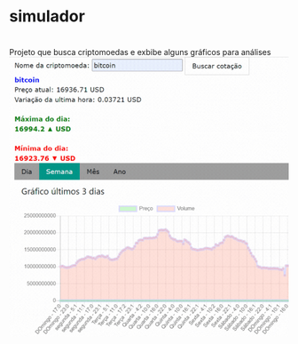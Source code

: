 # simulador
#
 Projeto que busca criptomoedas e exbibe alguns gráficos para análises
 ![imagem](https://github.com/faustinopsy/simulador/blob/master/css/btc.gif)
